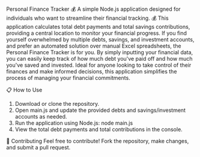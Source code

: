 Personal Finance Tracker
💰 A simple Node.js application designed for individuals who want to streamline their financial tracking. 💰
This application calculates total debt payments and total savings contributions, providing a central location to monitor your financial progress. If you find yourself overwhelmed by multiple debts, savings, and investment accounts, and prefer an automated solution over manual Excel spreadsheets, the Personal Finance Tracker is for you. By simply inputting your financial data, you can easily keep track of how much debt you've paid off and how much you've saved and invested.
Ideal for anyone looking to take control of their finances and make informed decisions, this application simplifies the process of managing your financial commitments.

📋 How to Use
1. Download or clone the repository.
2. Open main.js and update the provided debts and savings/investment accounts as needed.
3. Run the application using Node.js: node main.js
4. View the total debt payments and total contributions in the console.

🤝 Contributing
Feel free to contribute! Fork the repository, make changes, and submit a pull request.
